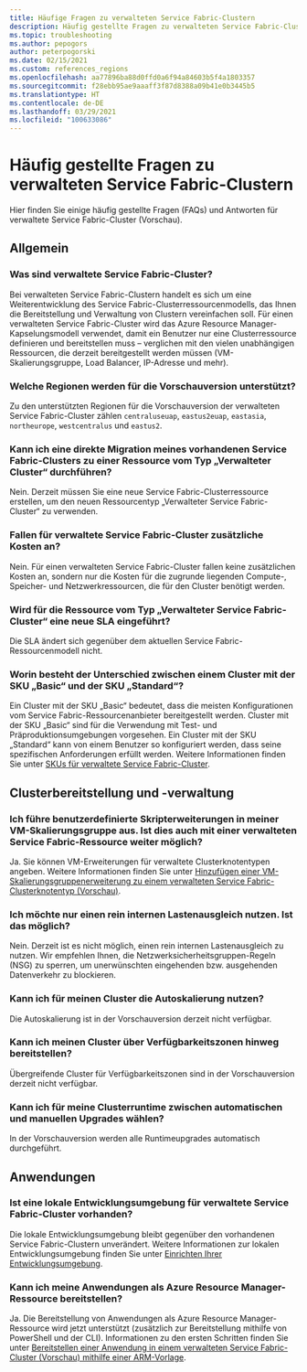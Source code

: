 ```yaml
---
title: Häufige Fragen zu verwalteten Service Fabric-Clustern
description: Häufig gestellte Fragen zu verwalteten Service Fabric-Clustern, z. B. in Bezug auf Funktionen, Anwendungsfälle und gängige Szenarien.
ms.topic: troubleshooting
ms.author: pepogors
author: peterpogorski
ms.date: 02/15/2021
ms.custom: references_regions
ms.openlocfilehash: aa77896ba88d0ffd0a6f94a84603b5f4a1803357
ms.sourcegitcommit: f28ebb95ae9aaaff3f87d8388a09b41e0b3445b5
ms.translationtype: HT
ms.contentlocale: de-DE
ms.lasthandoff: 03/29/2021
ms.locfileid: "100633086"
---
```

# <a name="service-fabric-managed-clusters-frequently-asked-questions"></a>Häufig gestellte Fragen zu verwalteten Service Fabric-Clustern

Hier finden Sie einige häufig gestellte Fragen (FAQs) und Antworten für verwaltete Service Fabric-Cluster (Vorschau).

## <a name="general"></a>Allgemein

### <a name="what-are-service-fabric-managed-clusters"></a>Was sind verwaltete Service Fabric-Cluster?

Bei verwalteten Service Fabric-Clustern handelt es sich um eine Weiterentwicklung des Service Fabric-Clusterressourcenmodells, das Ihnen die Bereitstellung und Verwaltung von Clustern vereinfachen soll. Für einen verwalteten Service Fabric-Cluster wird das Azure Resource Manager-Kapselungsmodell verwendet, damit ein Benutzer nur eine Clusterressource definieren und bereitstellen muss – verglichen mit den vielen unabhängigen Ressourcen, die derzeit bereitgestellt werden müssen (VM-Skalierungsgruppe, Load Balancer, IP-Adresse und mehr).

### <a name="what-regions-are-supported-in-the-preview"></a>Welche Regionen werden für die Vorschauversion unterstützt?

Zu den unterstützten Regionen für die Vorschauversion der verwalteten Service Fabric-Cluster zählen `centraluseuap`, `eastus2euap`, `eastasia`, `northeurope`, `westcentralus` und `eastus2`.

### <a name="can-i-do-an-in-place-migration-of-my-existing-service-fabric-cluster-to-a-managed-cluster-resource"></a>Kann ich eine direkte Migration meines vorhandenen Service Fabric-Clusters zu einer Ressource vom Typ „Verwalteter Cluster“ durchführen?

Nein. Derzeit müssen Sie eine neue Service Fabric-Clusterressource erstellen, um den neuen Ressourcentyp „Verwalteter Service Fabric-Cluster“ zu verwenden.

### <a name="is-there-an-additional-cost-for-service-fabric-managed-clusters"></a>Fallen für verwaltete Service Fabric-Cluster zusätzliche Kosten an?

Nein. Für einen verwalteten Service Fabric-Cluster fallen keine zusätzlichen Kosten an, sondern nur die Kosten für die zugrunde liegenden Compute-, Speicher- und Netzwerkressourcen, die für den Cluster benötigt werden.

### <a name="is-there-a-new-sla-introduced-by-the-service-fabric-managed-cluster-resource"></a>Wird für die Ressource vom Typ „Verwalteter Service Fabric-Cluster“ eine neue SLA eingeführt?

Die SLA ändert sich gegenüber dem aktuellen Service Fabric-Ressourcenmodell nicht.

### <a name="what-is-the-difference-between-a-basic-and-standard-sku-cluster"></a>Worin besteht der Unterschied zwischen einem Cluster mit der SKU „Basic“ und der SKU „Standard“?

Ein Cluster mit der SKU „Basic“ bedeutet, dass die meisten Konfigurationen vom Service Fabric-Ressourcenanbieter bereitgestellt werden. Cluster mit der SKU „Basic“ sind für die Verwendung mit Test- und Präproduktionsumgebungen vorgesehen. Ein Cluster mit der SKU „Standard“ kann von einem Benutzer so konfiguriert werden, dass seine spezifischen Anforderungen erfüllt werden. Weitere Informationen finden Sie unter [SKUs für verwaltete Service Fabric-Cluster](./overview-managed-cluster.md#service-fabric-managed-cluster-skus).

## <a name="cluster-deployment-and-management"></a>Clusterbereitstellung und -verwaltung

### <a name="i-run-custom-script-extensions-on-my-virtual-machine-scale-set-can-i-continue-to-do-that-with-a-managed-service-fabric-resource"></a>Ich führe benutzerdefinierte Skripterweiterungen in meiner VM-Skalierungsgruppe aus. Ist dies auch mit einer verwalteten Service Fabric-Ressource weiter möglich?

Ja. Sie können VM-Erweiterungen für verwaltete Clusterknotentypen angeben. Weitere Informationen finden Sie unter [Hinzufügen einer VM-Skalierungsgruppenerweiterung zu einem verwalteten Service Fabric-Clusterknotentyp (Vorschau)](how-to-managed-cluster-vmss-extension.md).

### <a name="i-want-to-have-an-internal-only-load-balancer-is-that-possible"></a>Ich möchte nur einen rein internen Lastenausgleich nutzen. Ist das möglich?

Nein. Derzeit ist es nicht möglich, einen rein internen Lastenausgleich zu nutzen. Wir empfehlen Ihnen, die Netzwerksicherheitsgruppen-Regeln (NSG) zu sperren, um unerwünschten eingehenden bzw. ausgehenden Datenverkehr zu blockieren.

### <a name="can-i-autoscale-my-cluster"></a>Kann ich für meinen Cluster die Autoskalierung nutzen?

Die Autoskalierung ist in der Vorschauversion derzeit nicht verfügbar.

### <a name="can-i-deploy-my-cluster-across-availability-zones"></a>Kann ich meinen Cluster über Verfügbarkeitszonen hinweg bereitstellen?

Übergreifende Cluster für Verfügbarkeitszonen sind in der Vorschauversion derzeit nicht verfügbar.

### <a name="can-i-select-between-automatic-and-manual-upgrades-for-my-cluster-runtime"></a>Kann ich für meine Clusterruntime zwischen automatischen und manuellen Upgrades wählen?

In der Vorschauversion werden alle Runtimeupgrades automatisch durchgeführt.

## <a name="applications"></a>Anwendungen

### <a name="is-there-a-local-development-experience-for-service-fabric-managed-clusters"></a>Ist eine lokale Entwicklungsumgebung für verwaltete Service Fabric-Cluster vorhanden?

Die lokale Entwicklungsumgebung bleibt gegenüber den vorhandenen Service Fabric-Clustern unverändert. Weitere Informationen zur lokalen Entwicklungsumgebung finden Sie unter [Einrichten Ihrer Entwicklungsumgebung](./service-fabric-get-started.md).

### <a name="can-i-deploy-my-applications-as-an-azure-resource-manager-resource"></a>Kann ich meine Anwendungen als Azure Resource Manager-Ressource bereitstellen?

Ja. Die Bereitstellung von Anwendungen als Azure Resource Manager-Ressource wird jetzt unterstützt (zusätzlich zur Bereitstellung mithilfe von PowerShell und der CLI). Informationen zu den ersten Schritten finden Sie unter [Bereitstellen einer Anwendung in einem verwalteten Service Fabric-Cluster (Vorschau) mithilfe einer ARM-Vorlage](how-to-managed-cluster-app-deployment-template.md).
